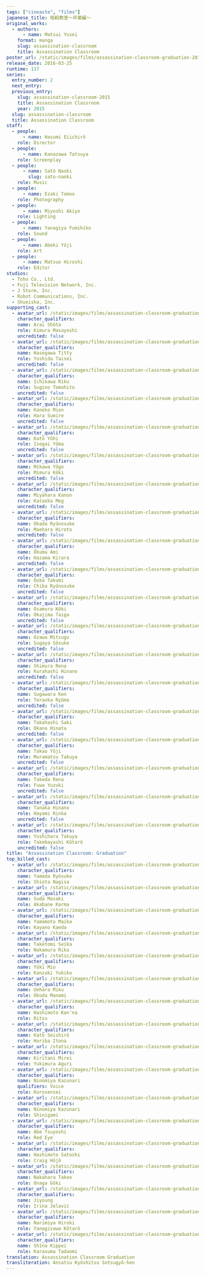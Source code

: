 ```yaml
---
tags: ["cineaste", "films"]
japanese_title: 暗殺教室〜卒業編〜
original_works:
  - authors:
      - name: Matsui Yusei
    format: manga
    slug: assassination-classroom
    title: Assassination Classroom
poster_url: /static/images/films/assassination-classroom-graduation-2016/posters/poster.jpg
release_date: 2016-03-25
runtime: 117
series:
  entry_number: 2
  next_entry:
  previous_entry:
    slug: assassination-classroom-2015
    title: Assassination Classroom
    year: 2015
  slug: assassination-classroom
  title: Assassination Classroom
staff:
  - people:
      - name: Hasumi Eiichirô
    role: Director
  - people:
      - name: Kanazawa Tatsuya
    role: Screenplay
  - people:
      - name: Satô Naoki
        slug: sato-naoki
    role: Music
  - people:
      - name: Ezaki Tomoo
    role: Photography
  - people:
      - name: Miyoshi Akiyo
    role: Lighting
  - people:
      - name: Yanagiya Fumihiko
    role: Sound
  - people:
      - name: Abeki Yôji
    role: Art
  - people:
      - name: Matsuo Hiroshi
    role: Editor
studios:
  - Toho Co., Ltd.
  - Fuji Television Network, Inc.
  - J Storm, Inc.
  - Robot Communications, Inc.
  - Shueisha, Inc.
supporting_cast:
  - avatar_url: /static/images/films/assassination-classroom-graduation-2016/cast-avatars/shota-arai-0.jpg
    character_qualifiers:
    name: Arai Shôta
    role: Kimura Masayoshi
    uncredited: false
  - avatar_url: /static/images/films/assassination-classroom-graduation-2016/cast-avatars/tity-hasegawa-0.jpg
    character_qualifiers:
    name: Hasegawa Titty
    role: Yoshida Taisei
    uncredited: false
  - avatar_url: /static/images/films/assassination-classroom-graduation-2016/cast-avatars/riku-ichikawa-0.jpg
    character_qualifiers:
    name: Ichikawa Riku
    role: Sugino Tomohito
    uncredited: false
  - avatar_url: /static/images/films/assassination-classroom-graduation-2016/cast-avatars/mion-kaneko-0.jpg
    character_qualifiers:
    name: Kaneko Mion
    role: Hara Sumire
    uncredited: false
  - avatar_url: /static/images/films/assassination-classroom-graduation-2016/cast-avatars/yuhi-kato-0.jpg
    character_qualifiers:
    name: Katô Yûhi
    role: Isogai Yûma
    uncredited: false
  - avatar_url: /static/images/films/assassination-classroom-graduation-2016/cast-avatars/yugo-mikawa-0.jpg
    character_qualifiers:
    name: Mikawa Yûgo
    role: Mimura Kôki
    uncredited: false
  - avatar_url: /static/images/films/assassination-classroom-graduation-2016/cast-avatars/kanon-miyahara-0.jpg
    character_qualifiers:
    name: Miyahara Kanon
    role: Kataoka Meg
    uncredited: false
  - avatar_url: /static/images/films/assassination-classroom-graduation-2016/cast-avatars/ryunosuke-okada-0.jpg
    character_qualifiers:
    name: Okada Ryûnosuke
    role: Maehara Hiroto
    uncredited: false
  - avatar_url: /static/images/films/assassination-classroom-graduation-2016/cast-avatars/ami-okuma-0.jpg
    character_qualifiers:
    name: Ôkuma Ami
    role: Hazama Kirara
    uncredited: false
  - avatar_url: /static/images/films/assassination-classroom-graduation-2016/cast-avatars/takumi-oka-0.jpg
    character_qualifiers:
    name: Ôoka Takumi
    role: Chiba Ryûnosuke
    uncredited: false
  - avatar_url: /static/images/films/assassination-classroom-graduation-2016/cast-avatars/koki-osamura-0.jpg
    character_qualifiers:
    name: Osamura Kôki
    role: Okajima Taiga
    uncredited: false
  - avatar_url: /static/images/films/assassination-classroom-graduation-2016/cast-avatars/mitsugu-ozawa-0.jpg
    character_qualifiers:
    name: Ozawa Mitsugu
    role: Sugaya Sôsuke
    uncredited: false
  - avatar_url: /static/images/films/assassination-classroom-graduation-2016/cast-avatars/rena-shimura-0.jpg
    character_qualifiers:
    name: Shimura Rena
    role: Kurahashi Hinano
    uncredited: false
  - avatar_url: /static/images/films/assassination-classroom-graduation-2016/cast-avatars/ken-sugawara-0.jpg
    character_qualifiers:
    name: Sugawara Ken
    role: Teraoka Ryûma
    uncredited: false
  - avatar_url: /static/images/films/assassination-classroom-graduation-2016/cast-avatars/saki-takahashi-0.jpg
    character_qualifiers:
    name: Takahashi Saki
    role: Okano Hinata
    uncredited: false
  - avatar_url: /static/images/films/assassination-classroom-graduation-2016/cast-avatars/yuji-takao-0.jpg
    character_qualifiers:
    name: Takao Yûji
    role: Muramatsu Takuya
    uncredited: false
  - avatar_url: /static/images/films/assassination-classroom-graduation-2016/cast-avatars/rena-takeda-0.jpg
    character_qualifiers:
    name: Takeda Rena
    role: Fuwa Yuzuki
    uncredited: false
  - avatar_url: /static/images/films/assassination-classroom-graduation-2016/cast-avatars/hinano-tanaka-0.jpg
    character_qualifiers:
    name: Tanaka Hinano
    role: Hayami Rinka
    uncredited: false
  - avatar_url: /static/images/films/assassination-classroom-graduation-2016/cast-avatars/takuya-yoshihara-0.jpg
    character_qualifiers:
    name: Yoshihara Takuya
    role: Takebayashi Kôtarô
    uncredited: false
title: "Assassination Classroom: Graduation"
top_billed_cast:
  - avatar_url: /static/images/films/assassination-classroom-graduation-2016/cast-avatars/ryosuke-yamada-0.jpg
    character_qualifiers:
    name: Yamada Ryôsuke
    role: Shiota Nagisa
  - avatar_url: /static/images/films/assassination-classroom-graduation-2016/cast-avatars/masaki-suga-0.jpg
    character_qualifiers:
    name: Suda Masaki
    role: Akabane Karma
  - avatar_url: /static/images/films/assassination-classroom-graduation-2016/cast-avatars/maika-yamamoto-0.jpg
    character_qualifiers:
    name: Yamamoto Maika
    role: Kayano Kaeda
  - avatar_url: /static/images/films/assassination-classroom-graduation-2016/cast-avatars/seika-taketomi-0.jpg
    character_qualifiers:
    name: Taketomi Seika
    role: Nakamura Rika
  - avatar_url: /static/images/films/assassination-classroom-graduation-2016/cast-avatars/mio-yuki-0.jpg
    character_qualifiers:
    name: Yûki Mio
    role: Kanzaki Yukiko
  - avatar_url: /static/images/films/assassination-classroom-graduation-2016/cast-avatars/miku-uehara-0.jpg
    character_qualifiers:
    name: Uehara Miku
    role: Okuda Manami
  - avatar_url: /static/images/films/assassination-classroom-graduation-2016/cast-avatars/kanna-hashimoto-0.jpg
    character_qualifiers:
    name: Hashimoto Kan'na
    role: Ritsu
  - avatar_url: /static/images/films/assassination-classroom-graduation-2016/cast-avatars/seishiro-kato-0.jpg
    character_qualifiers:
    name: Katô Seishirô
    role: Horiba Itona
  - avatar_url: /static/images/films/assassination-classroom-graduation-2016/cast-avatars/mirei-kiritani-0.jpg
    character_qualifiers:
    name: Kiritani Mirei
    role: Yukimura Aguri
  - avatar_url: /static/images/films/assassination-classroom-graduation-2016/cast-avatars/kazunari-ninomiya-1.jpg
    character_qualifiers:
    name: Ninomiya Kazunari
    qualifiers: Voice
    role: Korosensei
  - avatar_url: /static/images/films/assassination-classroom-graduation-2016/cast-avatars/kazunari-ninomiya-0.jpg
    character_qualifiers:
    name: Ninomiya Kazunari
    role: Shinigami
  - avatar_url: /static/images/films/assassination-classroom-graduation-2016/cast-avatars/tsuyoshi-abe-0.jpg
    character_qualifiers:
    name: Abe Tsuyoshi
    role: Red Eye
  - avatar_url: /static/images/films/assassination-classroom-graduation-2016/cast-avatars/satoshi-hashimoto-0.jpg
    character_qualifiers:
    name: Hashimoto Satoshi
    role: Craig Hôjô
  - avatar_url: /static/images/films/assassination-classroom-graduation-2016/cast-avatars/takeo-nakahara-0.jpg
    character_qualifiers:
    name: Nakahara Takeo
    role: Onaga Gôki
  - avatar_url: /static/images/films/assassination-classroom-graduation-2016/cast-avatars/jiyoung-0.jpg
    character_qualifiers:
    name: Jiyoung
    role: Irina Jelavic
  - avatar_url: /static/images/films/assassination-classroom-graduation-2016/cast-avatars/hiroki-narimiya-0.jpg
    character_qualifiers:
    name: Narimiya Hiroki
    role: Yanagisawa Kôtarô
  - avatar_url: /static/images/films/assassination-classroom-graduation-2016/cast-avatars/kippei-shiina-0.jpg
    character_qualifiers:
    name: Shîna Kippei
    role: Karasuma Tadaomi
translation: Assassination Classroom Graduation
transliteration: Ansatsu Kyôshitsu Sotsugyô-hen
---
```

